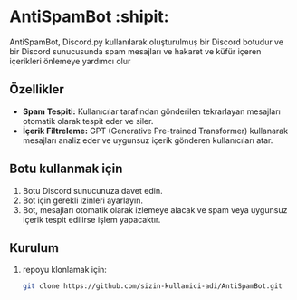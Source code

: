 # AntiSpamBot  :shipit: 

AntiSpamBot, Discord.py kullanılarak oluşturulmuş bir Discord botudur ve bir Discord sunucusunda spam mesajları ve hakaret ve küfür içeren içerikleri önlemeye yardımcı olur

## Özellikler

- **Spam Tespiti:** Kullanıcılar tarafından gönderilen tekrarlayan mesajları otomatik olarak tespit eder ve siler.
- **İçerik Filtreleme:** GPT (Generative Pre-trained Transformer) kullanarak mesajları analiz eder ve uygunsuz içerik gönderen kullanıcıları atar.

## Botu kullanmak için

1. Botu Discord sunucunuza davet edin.
2. Bot için gerekli izinleri ayarlayın.
3. Bot, mesajları otomatik olarak izlemeye alacak ve spam veya uygunsuz içerik tespit edilirse işlem yapacaktır.


## Kurulum

1. repoyu klonlamak için:

   ```bash
   git clone https://github.com/sizin-kullanici-adi/AntiSpamBot.git

